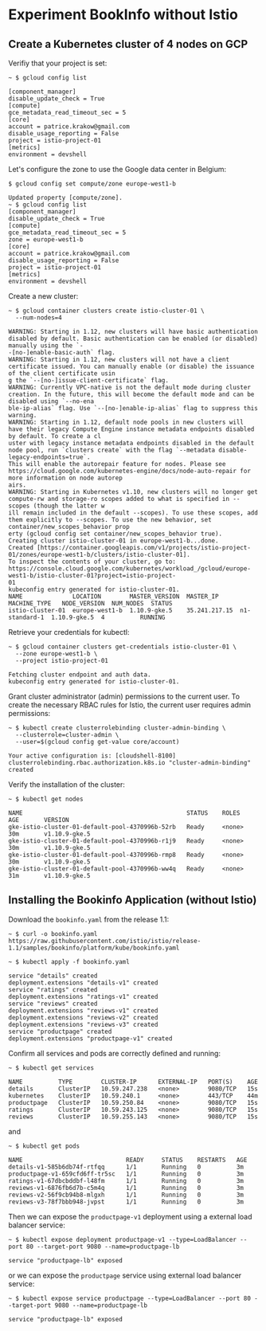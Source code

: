 # Experiment BookInfo **without** Istio

## Create a Kubernetes cluster of 4 nodes on GCP

Verifiy that your project is set:
```
~ $ gcloud config list
```
```
[component_manager]
disable_update_check = True
[compute]
gce_metadata_read_timeout_sec = 5
[core]
account = patrice.krakow@gmail.com
disable_usage_reporting = False
project = istio-project-01
[metrics]
environment = devshell
```
Let's configure the zone to use the Google data center in Belgium:
```
$ gcloud config set compute/zone europe-west1-b
```
```
Updated property [compute/zone].
~ $ gcloud config list
[component_manager]
disable_update_check = True
[compute]
gce_metadata_read_timeout_sec = 5
zone = europe-west1-b
[core]
account = patrice.krakow@gmail.com
disable_usage_reporting = False
project = istio-project-01
[metrics]
environment = devshell
```
Create a new cluster:
```
~ $ gcloud container clusters create istio-cluster-01 \
  --num-nodes=4
```
```
WARNING: Starting in 1.12, new clusters will have basic authentication disabled by default. Basic authentication can be enabled (or disabled) manually using the `-
-[no-]enable-basic-auth` flag.
WARNING: Starting in 1.12, new clusters will not have a client certificate issued. You can manually enable (or disable) the issuance of the client certificate usin
g the `--[no-]issue-client-certificate` flag.
WARNING: Currently VPC-native is not the default mode during cluster creation. In the future, this will become the default mode and can be disabled using `--no-ena
ble-ip-alias` flag. Use `--[no-]enable-ip-alias` flag to suppress this warning.
WARNING: Starting in 1.12, default node pools in new clusters will have their legacy Compute Engine instance metadata endpoints disabled by default. To create a cl
uster with legacy instance metadata endpoints disabled in the default node pool, run `clusters create` with the flag `--metadata disable-legacy-endpoints=true`.
This will enable the autorepair feature for nodes. Please see https://cloud.google.com/kubernetes-engine/docs/node-auto-repair for more information on node autorep
airs.
WARNING: Starting in Kubernetes v1.10, new clusters will no longer get compute-rw and storage-ro scopes added to what is specified in --scopes (though the latter w
ill remain included in the default --scopes). To use these scopes, add them explicitly to --scopes. To use the new behavior, set container/new_scopes_behavior prop
erty (gcloud config set container/new_scopes_behavior true).
Creating cluster istio-cluster-01 in europe-west1-b...done.
Created [https://container.googleapis.com/v1/projects/istio-project-01/zones/europe-west1-b/clusters/istio-cluster-01].
To inspect the contents of your cluster, go to: https://console.cloud.google.com/kubernetes/workload_/gcloud/europe-west1-b/istio-cluster-01?project=istio-project-
01
kubeconfig entry generated for istio-cluster-01.
NAME              LOCATION        MASTER_VERSION  MASTER_IP      MACHINE_TYPE   NODE_VERSION  NUM_NODES  STATUS
istio-cluster-01  europe-west1-b  1.10.9-gke.5    35.241.217.15  n1-standard-1  1.10.9-gke.5  4          RUNNING
```
Retrieve your credentials for kubectl:
```
~ $ gcloud container clusters get-credentials istio-cluster-01 \
  --zone europe-west1-b \
  --project istio-project-01
```
```
Fetching cluster endpoint and auth data.
kubeconfig entry generated for istio-cluster-01.
```
Grant cluster administrator (admin) permissions to the current user. To create the necessary RBAC rules for Istio, the current user requires admin permissions:
```
~ $ kubectl create clusterrolebinding cluster-admin-binding \
  --clusterrole=cluster-admin \
  --user=$(gcloud config get-value core/account)
```
```
Your active configuration is: [cloudshell-8100]
clusterrolebinding.rbac.authorization.k8s.io "cluster-admin-binding" created
```
Verify the installation of the cluster:
```
~ $ kubectl get nodes
```
```
NAME                                              STATUS    ROLES     AGE       VERSION
gke-istio-cluster-01-default-pool-4370996b-52rb   Ready     <none>    30m       v1.10.9-gke.5
gke-istio-cluster-01-default-pool-4370996b-r1j9   Ready     <none>    30m       v1.10.9-gke.5
gke-istio-cluster-01-default-pool-4370996b-rmp8   Ready     <none>    30m       v1.10.9-gke.5
gke-istio-cluster-01-default-pool-4370996b-ww4q   Ready     <none>    31m       v1.10.9-gke.5
```

## Installing the Bookinfo Application (without Istio)

Download the `bookinfo.yaml`  from the release 1.1:

```
~ $ curl -o bookinfo.yaml https://raw.githubusercontent.com/istio/istio/release-1.1/samples/bookinfo/platform/kube/bookinfo.yaml
```

```
~ $ kubectl apply -f bookinfo.yaml
```
```
service "details" created
deployment.extensions "details-v1" created
service "ratings" created
deployment.extensions "ratings-v1" created
service "reviews" created
deployment.extensions "reviews-v1" created
deployment.extensions "reviews-v2" created
deployment.extensions "reviews-v3" created
service "productpage" created
deployment.extensions "productpage-v1" created
```
Confirm all services and pods are correctly defined and running:
```
~ $ kubectl get services
```
```
NAME          TYPE        CLUSTER-IP      EXTERNAL-IP   PORT(S)    AGE
details       ClusterIP   10.59.247.238   <none>        9080/TCP   15s
kubernetes    ClusterIP   10.59.240.1     <none>        443/TCP    44m
productpage   ClusterIP   10.59.250.84    <none>        9080/TCP   15s
ratings       ClusterIP   10.59.243.125   <none>        9080/TCP   15s
reviews       ClusterIP   10.59.255.143   <none>        9080/TCP   15s
```
and
```
~ $ kubectl get pods
```
```
NAME                             READY     STATUS    RESTARTS   AGE
details-v1-585b6db74f-rtfqq      1/1       Running   0          3m
productpage-v1-659cfd6ff-tr5sc   1/1       Running   0          3m
ratings-v1-67dbcbddbf-l48fm      1/1       Running   0          3m
reviews-v1-6876fb6d7b-c5m4q      1/1       Running   0          3m
reviews-v2-56f9cb94b8-mlgxh      1/1       Running   0          3m
reviews-v3-78f7bbb948-jvpst      1/1       Running   0          3m
```

Then we can expose the `productpage-v1` deployment using a external load balancer service:

```
~ $ kubectl expose deployment productpage-v1 --type=LoadBalancer --port 80 --target-port 9080 --name=productpage-lb
```
```
service "productpage-lb" exposed
```
or we can expose the `productpage` service using external load balancer service:
```
~ $ kubectl expose service productpage --type=LoadBalancer --port 80 --target-port 9080 --name=productpage-lb
```
```
service "productpage-lb" exposed
```